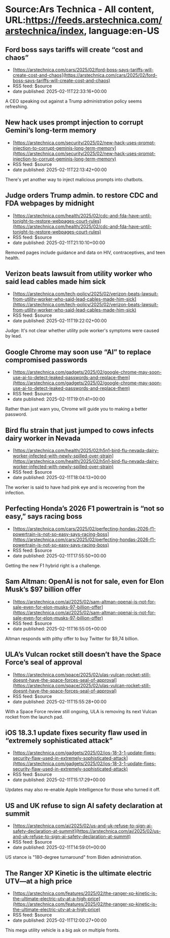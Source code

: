 # Source:Ars Technica - All content, URL:https://feeds.arstechnica.com/arstechnica/index, language:en-US

## Ford boss says tariffs will create “cost and chaos”
 - [https://arstechnica.com/cars/2025/02/ford-boss-says-tariffs-will-create-cost-and-chaos](https://arstechnica.com/cars/2025/02/ford-boss-says-tariffs-will-create-cost-and-chaos)
 - RSS feed: $source
 - date published: 2025-02-11T22:33:16+00:00

A CEO speaking out against a Trump administration policy seems refreshing.

## New hack uses prompt injection to corrupt Gemini’s long-term memory
 - [https://arstechnica.com/security/2025/02/new-hack-uses-prompt-injection-to-corrupt-geminis-long-term-memory](https://arstechnica.com/security/2025/02/new-hack-uses-prompt-injection-to-corrupt-geminis-long-term-memory)
 - RSS feed: $source
 - date published: 2025-02-11T22:13:42+00:00

There's yet another way to inject malicious prompts into chatbots.

## Judge orders Trump admin. to restore CDC and FDA webpages by midnight
 - [https://arstechnica.com/health/2025/02/cdc-and-fda-have-until-tonight-to-restore-webpages-court-rules](https://arstechnica.com/health/2025/02/cdc-and-fda-have-until-tonight-to-restore-webpages-court-rules)
 - RSS feed: $source
 - date published: 2025-02-11T21:10:10+00:00

Removed pages include guidance and data on HIV, contraceptives, and teen health.

## Verizon beats lawsuit from utility worker who said lead cables made him sick
 - [https://arstechnica.com/tech-policy/2025/02/verizon-beats-lawsuit-from-utility-worker-who-said-lead-cables-made-him-sick](https://arstechnica.com/tech-policy/2025/02/verizon-beats-lawsuit-from-utility-worker-who-said-lead-cables-made-him-sick)
 - RSS feed: $source
 - date published: 2025-02-11T19:22:02+00:00

Judge: It's not clear whether utility pole worker's symptoms were caused by lead.

## Google Chrome may soon use “AI” to replace compromised passwords
 - [https://arstechnica.com/gadgets/2025/02/google-chrome-may-soon-use-ai-to-detect-leaked-passwords-and-replace-them](https://arstechnica.com/gadgets/2025/02/google-chrome-may-soon-use-ai-to-detect-leaked-passwords-and-replace-them)
 - RSS feed: $source
 - date published: 2025-02-11T19:01:41+00:00

Rather than just warn you, Chrome will guide you to making a better password.

## Bird flu strain that just jumped to cows infects dairy worker in Nevada
 - [https://arstechnica.com/health/2025/02/h5n1-bird-flu-nevada-dairy-worker-infected-with-newly-spilled-over-strain](https://arstechnica.com/health/2025/02/h5n1-bird-flu-nevada-dairy-worker-infected-with-newly-spilled-over-strain)
 - RSS feed: $source
 - date published: 2025-02-11T18:04:13+00:00

The worker is said to have had pink eye and is recovering from the infection.

## Perfecting Honda’s 2026 F1 powertrain is “not so easy,” says racing boss
 - [https://arstechnica.com/cars/2025/02/perfecting-hondas-2026-f1-powertrain-is-not-so-easy-says-racing-boss](https://arstechnica.com/cars/2025/02/perfecting-hondas-2026-f1-powertrain-is-not-so-easy-says-racing-boss)
 - RSS feed: $source
 - date published: 2025-02-11T17:55:50+00:00

Getting the new F1 hybrid right is a challenge.

## Sam Altman: OpenAI is not for sale, even for Elon Musk’s $97 billion offer
 - [https://arstechnica.com/ai/2025/02/sam-altman-openai-is-not-for-sale-even-for-elon-musks-97-billion-offer](https://arstechnica.com/ai/2025/02/sam-altman-openai-is-not-for-sale-even-for-elon-musks-97-billion-offer)
 - RSS feed: $source
 - date published: 2025-02-11T16:55:05+00:00

Altman responds with pithy offer to buy Twitter for $9,74 billion.

## ULA’s Vulcan rocket still doesn’t have the Space Force’s seal of approval
 - [https://arstechnica.com/space/2025/02/ulas-vulcan-rocket-still-doesnt-have-the-space-forces-seal-of-approval](https://arstechnica.com/space/2025/02/ulas-vulcan-rocket-still-doesnt-have-the-space-forces-seal-of-approval)
 - RSS feed: $source
 - date published: 2025-02-11T15:55:28+00:00

With a Space Force review still ongoing, ULA is removing its next Vulcan rocket from the launch pad.

## iOS 18.3.1 update fixes security flaw used in “extremely sophisticated attack”
 - [https://arstechnica.com/gadgets/2025/02/ios-18-3-1-update-fixes-security-flaw-used-in-extremely-sophisticated-attack](https://arstechnica.com/gadgets/2025/02/ios-18-3-1-update-fixes-security-flaw-used-in-extremely-sophisticated-attack)
 - RSS feed: $source
 - date published: 2025-02-11T15:17:29+00:00

Updates may also re-enable Apple Intelligence for those who turned it off.

## US and UK refuse to sign AI safety declaration at summit
 - [https://arstechnica.com/ai/2025/02/us-and-uk-refuse-to-sign-ai-safety-declaration-at-summit](https://arstechnica.com/ai/2025/02/us-and-uk-refuse-to-sign-ai-safety-declaration-at-summit)
 - RSS feed: $source
 - date published: 2025-02-11T14:59:01+00:00

US stance is "180-degree turnaround" from Biden administration.

## The Ranger XP Kinetic is the ultimate electric UTV—at a high price
 - [https://arstechnica.com/features/2025/02/the-ranger-xp-kinetic-is-the-ultimate-electric-utv-at-a-high-price](https://arstechnica.com/features/2025/02/the-ranger-xp-kinetic-is-the-ultimate-electric-utv-at-a-high-price)
 - RSS feed: $source
 - date published: 2025-02-11T12:00:27+00:00

This mega utility vehicle is a big ask on multiple fronts.

